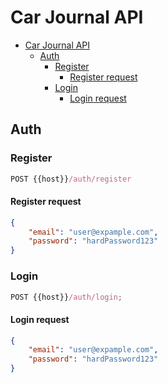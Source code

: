 # Car Journal API

- [Car Journal API](#car-journal-api)
  - [Auth](#auth)
    - [Register](#register)
      - [Register request](#register-request)
    - [Login](#login)
      - [Login request](#login-request)

## Auth

### Register

```js
POST {{host}}/auth/register
```

#### Register request

```json
{
    "email": "user@expample.com",
    "password": "hardPassword123"
}
```

### Login

```js
POST {{host}}/auth/login;
```

#### Login request

```json
{
    "email": "user@expample.com",
    "password": "hardPassword123"
}
```
